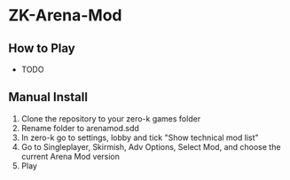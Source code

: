 # ZK-Arena-Mod

## How to Play
* TODO

## Manual Install
1. Clone the repository to your zero-k games folder
2. Rename folder to arenamod.sdd
3. In zero-k go to settings, lobby and tick "Show technical mod list"
4. Go to Singleplayer, Skirmish, Adv Options, Select Mod, and choose the current Arena Mod version
5. Play